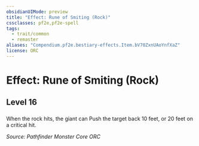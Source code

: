 ```yaml
---
obsidianUIMode: preview
title: "Effect: Rune of Smiting (Rock)"
cssclasses: pf2e,pf2e-spell
tags:
  - trait/common
  - remaster
aliases: "Compendium.pf2e.bestiary-effects.Item.bV70ZxnUAoYnfXaZ"
license: ORC
---
```

# Effect: Rune of Smiting (Rock)
## Level 16
### 






When the rock hits, the giant can Push the target back 10 feet, or 20 feet on a critical hit.

*Source: Pathfinder Monster Core*
*ORC*